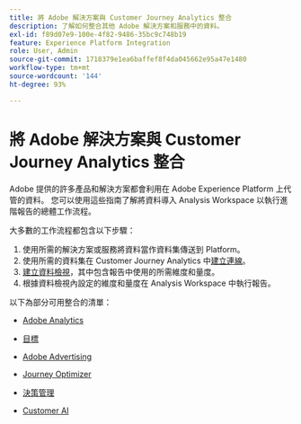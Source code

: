 ```yaml
---
title: 將 Adobe 解決方案與 Customer Journey Analytics 整合
description: 了解如何整合其他 Adobe 解決方案和服務中的資料。
exl-id: f89d07e9-100e-4f82-9486-35bc9c748b19
feature: Experience Platform Integration
role: User, Admin
source-git-commit: 1718379e1ea6baffef8f4da045662e95a47e1480
workflow-type: tm+mt
source-wordcount: '144'
ht-degree: 93%

---
```


# 將 Adobe 解決方案與 Customer Journey Analytics 整合

Adobe 提供的許多產品和解決方案都會利用在 Adobe Experience Platform 上代管的資料。 您可以使用這些指南了解將資料導入 Analysis Workspace 以執行進階報告的總體工作流程。

大多數的工作流程都包含以下步驟：

1. 使用所需的解決方案或服務將資料當作資料集傳送到 Platform。
2. 使用所需的資料集在 Customer Journey Analytics 中[建立連線](/help/connections/create-connection.md)。
3. [建立資料檢視](/help/data-views/create-dataview.md)，其中包含報告中使用的所需維度和量度。
4. 根據資料檢視內設定的維度和量度在 Analysis Workspace 中執行報告。

以下為部分可用整合的清單：

* [Adobe Analytics](/help/integrations/aa.md)

* [目標](/help/integrations/at.md)

* [Adobe Advertising](/help/integrations/advertising.md)

* [Journey Optimizer](/help/integrations/ajo.md)

* [決策管理](/help/integrations/ajo-od.md)

* [Customer AI](/help/integrations/customer-ai.md)
